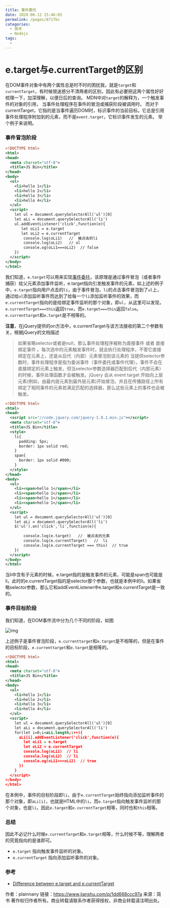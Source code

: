 ```yaml
---
title: 事件委托
date: 2020-06-12 15:46:03
permalink: /pages/671fbc
categories: 
  - 技术
  - Nodejs
tags: 
  - 
---
```

# e.target与e.currentTarget的区别

在DOM事件对象中有两个属性总是时不时的困扰我，就是`target`和`currentTarget`，有时候很迷惑分不清两者的区别，因此有必要把这两个属性好好梳理一下，加深理解，以便日后的查询。
 MDN中对`target`的解释为，一个触发事件的对象的引用， 当事件处理程序在事件的冒泡或捕获阶段被调用时。
 而对于currentTarget，它指的是当事件遍历DOM时，标识事件的当前目标。它总是引用事件处理程序附加到的元素，而不是`event.target`，它标识事件发生的元素。
 举个例子来说明。

### 事件冒泡阶段



```xml
<!DOCTYPE html>
<html>
<head>
  <meta charset="utf-8">
  <title>JS Bin</title>
</head>
<body>
  <ul>
    <li>hello 1</li>
    <li>hello 2</li>
    <li>hello 3</li>
    <li>hello 4</li>
  </ul>
  <script>
    let ul = document.querySelectorAll('ul')[0]
    let aLi = document.querySelectorAll('li')
    ul.addEventListener('click',function(e){
       let oLi1 = e.target  
       let oLi2 = e.currentTarget
        console.log(oLi1)   //  被点击的li
        console.log(oLi2)   // ul
        console.og(oLi1===oLi2)  // false
    })
  </script>
</body>
</html>
```

我们知道，`e.target`可以用来实现[事件委托](https://www.jianshu.com/p/ac47521806d2)，该原理是通过事件冒泡（或者事件捕获）给父元素添加事件监听，e.target指向引发触发事件的元素，如上述的例子中，`e.target`指向用户点击的`li`，由于事件冒泡，`li`的点击事件冒泡到了`ul`上，通过给`ul`添加监听事件而达到了给每一个`li`添加监听事件的效果，而`e.currentTarget`指向的是给绑定事件监听的那个对象，即`ul`，从这里可以发现，`e.currentTarget===this`返回`true`，而`e.target===this`返回`false`。`e.currenttarget`和`e.target`是不相等的。

**注意**，在jQuery提供的on方法中，e.currentTarget与该方法接收的第二个参数有关，根据jQuery的文档描述

> 如果省略selector或者是null，那么事件处理程序被称为直接事件 或者 直接绑定事件 。每次选中的元素触发事件时，就会执行处理程序，不管它直接绑定在元素上，还是从后代（内部）元素冒泡到该元素的
>  当提供selector参数时，事件处理程序是指为委派事件（事件委托或事件代理）。事件不会在直接绑定的元素上触发，但当selector参数选择器匹配到后代（内部元素）的时候，事件处理函数才会被触发。jQuery 会从 event target 开始向上层元素(例如，由最内层元素到最外层元素)开始冒泡，并且在传播路径上所有绑定了相同事件的元素若满足匹配的选择器，那么这些元素上的事件也会被触发。



```xml
<!DOCTYPE html>
<html>
<head>
  <script src="//code.jquery.com/jquery-1.9.1.min.js"></script>
  <meta charset="utf-8">
  <title>JS Bin</title>
  <style>
    li{
      padding: 5px;
      border: 1px solid red;
    }
    span{
      border: 1px solid #000;
    }
  </style>
</head>
<body>
  <ul>
    <li><span>hello 1</span></li>
    <li><span>hello 1</span></li>
    <li><span>hello 1</span></li>
    <li><span>hello 1</span></li>
  </ul>
  <script>
    let ul = document.querySelectorAll('ul')[0]
    let aLi = document.querySelectorAll('li')
    $('ul').on('click','li',function(e){
 
        console.log(e.target)   //  被点击的元素
        console.log(e.currentTarget)   //  li   
        console.log(e.currentTarget === this)  // true
    })
  </script>
</body>
</html>
```

当li中含有子元素的时候，e.target指的是触发事件的元素，可能是span也可能是li，此时的e.currentTarget指的是selector那个参数，也就是本例中的li。如果省略selector参数，那么它和addEventListener中e.target和e.currentTarget是一致的。

### 事件目标阶段

我们知道，在DOM事件流中分为几个不同的阶段，如图

![img](https:////upload-images.jianshu.io/upload_images/1620777-dafb1778461af7d9.png?imageMogr2/auto-orient/strip|imageView2/2/w/698/format/webp)


 上述例子是事件冒泡阶段，`e.currenttarget`和`e.target`是不相等的，但是在事件的目标阶段，`e.currenttarget`和`e.target`是相等的。





```xml
<!DOCTYPE html>
<html>
<head>
  <meta charset="utf-8">
  <title>JS Bin</title>
</head>
<body>
  <ul>
    <li>hello 1</li>
    <li>hello 2</li>
    <li>hello 3</li>
    <li>hello 4</li>
  </ul>
  <script>
    let ul = document.querySelectorAll('ul')[0]
    let aLi = document.querySelectorAll('li')
    for(let i=0;i<aLi.length;i++){  
      aLi[i].addEventListener('click',function(e){
        let oLi1 = e.target  
        let oLi2 = e.currentTarget
        console.log(oLi1)  // li
        console.log(oLi2)  // li
        console.og(oLi1===oLi2)  // true
      })
    }
  </script>
</body>
</html>
```

在本例中，事件的目标阶段即`li`，由于`e.currentTarget`始终指向添加监听事件的那个对象，即`aLi[i]`，也就是HTML中的`li`，而`e.target`指向触发事件监听的那个对象，也是`li`，因此`e.target`和`e.currentTarget`相等，同时也和`this`相等。

### 总结

因此不必记什么时候`e.currentTarget`和`e.target`相等，什么时候不等，理解两者的究竟指向的是谁即可。

- `e.target`             指向触发事件监听的对象。
- `e.currentTarget` 指向添加监听事件的对象。

### 参考

- [Difference between e.target and e.currentTarget](https://link.jianshu.com?t=https://stackoverflow.com/questions/5921413/difference-between-e-target-and-e-currenttarget)



作者：plainnany
链接：https://www.jianshu.com/p/1dd668ccc97a
来源：简书
著作权归作者所有。商业转载请联系作者获得授权，非商业转载请注明出处。